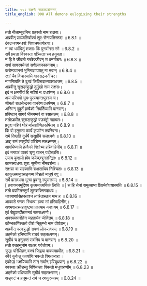 ```yaml
---
title: ००८ राक्षसैः स्वबलप्रशंसनम्
title_english: 008 All demons eulogising their strengths

---
```

<div class="audioEmbed"  caption="श्रीराम-हरिसीताराममूर्ति-घनपाठिभ्यां वचनम्" src="https://archive.org/download/Ramayana-recitation-Sriram-harisItArAmamUrti-Ghanapaati-v2/Kanda_6/Kanda_6_YK-008-All_demons_eulogising_their_strengths.mp3"></div>

ततो नीलाम्बुदनिभः प्रहस्तो नाम राक्षसः।  
अब्रवीत् प्राञ्जलिर्वाक्यं शूरः सेनापतिस्तदा ॥ 6.8.1 ॥   
देवदानवगन्धर्वाः पिशाचपतगोरगाः।  
न त्वां धर्षयितुं शक्ताः किं पुनर्वानरा रणे ॥ 6.8.2 ॥   
सर्वे प्रमत्ता विश्वस्ता वञ्चिताः स्म हनूमता।  
न हि मे जीवतो गच्छेज्जीवन् स वनगोचरः ॥ 6.8.3 ॥   
सर्वां सागरपर्यन्तां सशैलवनकाननाम्।  
करोम्यवानरां भूमिमाज्ञापयतु मा भवान् ॥ 6.8.4 ॥   
रक्षां चैव विधास्यामि वानराद्रजनीचर।  
नागमिष्यति ते दुःखं किञ्चिदात्मापराधजम् ॥ 6.8.5 ॥   
अब्रवीत्तु सुसङ्क्रुद्धो दुर्मुखो नाम राक्षसः।  
इदं न क्षमणीयं हि सर्वेषां नः प्रधर्षणम् ॥ 6.8.6 ॥   
अयं परिभवो भूयः पुरस्यान्तःपुरस्य च।  
श्रीमतो राक्षसेन्द्रस्य वानरेण प्रधर्षणम् ॥ 6.8.7 ॥   
अस्मिन् मुहूर्ते हत्वैको निवर्तिष्यामि वानरान्।  
प्रविष्टान् सागरं भीममम्बरं वा रसातलम् ॥ 6.8.8 ॥   
ततोऽब्रवीत् सुसङ्क्रुद्धो वज्रदंष्ट्रो महाबलः।  
प्रगृह्य परिघं घोरं मांसशोणितरूषितम् ॥ 6.8.9 ॥   
किं वो हनुमता कार्यं कृपणेन तपस्विना।  
रामे तिष्ठति दुर्धर्षे ससुग्रीवे सलक्ष्मणे ॥ 6.8.10 ॥   
अद्य रामं ससुग्रीवं परिघेण सलक्ष्मणम्।  
आगमिष्यामि हत्वैको विक्षोभ्य हरिवाहिनीम् ॥ 6.8.11 ॥   
इदं ममापरं वाक्यं शृणु राजन् यदीच्छसि।  
उपाय कुशलो ह्येव जयेच्छत्रूनतन्द्रितः ॥ 6.8.12 ॥   
कामरूपधराः शूराः सुभीमा भीमदर्शनाः।  
राक्षसा वा सहस्राणि राक्षसाधिप निश्चिताः ॥ 6.8.13 ॥   
काकुत्स्थमुपसङ्गम्य बिभ्रतो मानुषं वपुः।  
सर्वे ह्यसम्भ्रमा भूत्वा ब्रुवन्तु रघुसत्तमम् ॥ 6.8.14 ॥   
[ तवागमनमुद्दिश्य कृत्यमात्ययिकं त्विति ॥ ] स हि सेनां समुत्थाप्य क्षिप्रमेवोपयास्यति ॥ 6.8.15 ॥   
ततो वयमितस्तूर्णं शूलशक्तिगदाधरः।  
चापबाणासिहस्ताश्च त्वरितास्तत्र याम ह ॥ 6.8.16 ॥   
आकाशे गणशः स्थित्वा हत्वा तां हरिवाहिनीम्।  
अश्मशस्त्रमहावृष्ट्या प्रापयाम यमक्षयम् ॥ 6.8.17 ॥   
एवं चेदुपसर्पेतामनयं रामसक्ष्मणौ।  
अवश्यमपनीतेन जहतामेव जीवितम् ॥ 6.8.18 ॥   
कौम्भकर्णिस्ततो वीरो निकुम्भो नाम वीर्यवान्।  
अब्रवीत् परमक्रुद्धो रावणं लोकरावणम् ॥ 6.8.19 ॥   
अहमेको हनिष्यामि राघवं सहलक्ष्मणम्।  
सुग्रीवं च हनूमन्तं सर्वानेव च वानरान् ॥ 6.8.20 ॥   
ततो वज्रहनुर्नाम राक्षसः पर्वतोपमः।  
क्रुद्धः परिलिहन् वक्त्रं जिह्वया वाक्यमब्रवीत् ॥ 6.8.21 ॥   
स्वैरं कुर्वन्तु कार्याणि भवन्तो विगतज्वराः।  
एकोऽहं भक्षयिष्यामि तान् सर्वान् हरियूथपान् ॥ 6.8.22 ॥   
स्वस्थाः क्रीडन्तु निश्चिन्ताः पिबन्तो मधुवारुणीम् ॥ 6.8.23 ॥   
अहमेको वधिष्यामि सुग्रीवं सहलक्ष्मणम्।  
अङ्गदं च हनूमन्तं रामं च रणकुञ्जरम् ॥ 6.8.24 ॥   